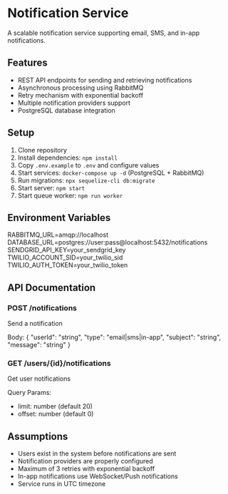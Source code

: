 # Notification Service

A scalable notification service supporting email, SMS, and in-app notifications.

## Features

- REST API endpoints for sending and retrieving notifications
- Asynchronous processing using RabbitMQ
- Retry mechanism with exponential backoff
- Multiple notification providers support
- PostgreSQL database integration

## Setup

1. Clone repository
2. Install dependencies: `npm install`
3. Copy `.env.example` to `.env` and configure values
4. Start services: `docker-compose up -d` (PostgreSQL + RabbitMQ)
5. Run migrations: `npx sequelize-cli db:migrate`
6. Start server: `npm start`
7. Start queue worker: `npm run worker`

## Environment Variables

RABBITMQ_URL=amqp://localhost
DATABASE_URL=postgres://user:pass@localhost:5432/notifications
SENDGRID_API_KEY=your_sendgrid_key
TWILIO_ACCOUNT_SID=your_twilio_sid
TWILIO_AUTH_TOKEN=your_twilio_token

## API Documentation

### POST /notifications
Send a notification

Body:
{
  "userId": "string",
  "type": "email|sms|in-app",
  "subject": "string",
  "message": "string"
}

### GET /users/{id}/notifications
Get user notifications

Query Params:
- limit: number (default 20)
- offset: number (default 0)

## Assumptions

- Users exist in the system before notifications are sent
- Notification providers are properly configured
- Maximum of 3 retries with exponential backoff
- In-app notifications use WebSocket/Push notifications
- Service runs in UTC timezone
